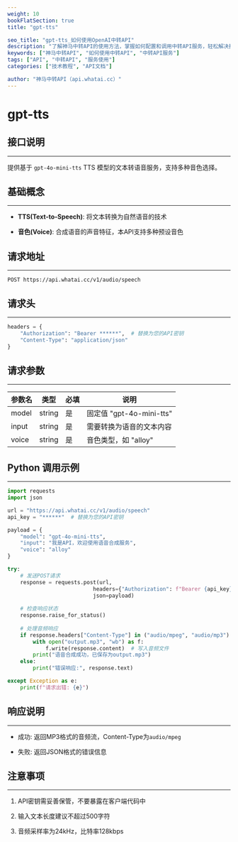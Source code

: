 ```yaml
---
weight: 10
bookFlatSection: true
title: "gpt-tts"

seo_title: "gpt-tts_如何使用OpenAI中转API"
description: "了解神马中转API的使用方法，掌握如何配置和调用中转API服务，轻松解决接口调用难题。"
keywords: ["神马中转API", "如何使用中转API", "中转API服务"]
tags: ["API", "中转API", "服务使用"]
categories: ["技术教程", "API文档"]

author: "神马中转API（api.whatai.cc）"
---
```


# gpt-tts



## **接口说明**

----------------------------------------------------------------------------------------------------------------------------------------------------------------------

提供基于 `gpt-4o-mini-tts` TTS 模型的文本转语音服务，支持多种音色选择。

## **基础概念**

----------------------------------------------------------------------------------------------------------------------------------------------------------------------

*   **TTS(Text-to-Speech)**: 将文本转换为自然语音的技术

*   **音色(Voice)**: 合成语音的声音特征，本API支持多种预设音色

## **请求地址**
----------------------------------------------------------------------------------------------------------------------------------------------------------------------

`POST https://api.whatai.cc/v1/audio/speech`

## **请求头**

------------------------------------------------------------------------------------------------------------------------------------------------------------

```python
headers = {
    "Authorization": "Bearer ******",  # 替换为您的API密钥
    "Content-Type": "application/json"
}
```


## **请求参数**

----------------------------------------------------------------------------------------------------------------------------------------------------------------------

| **参数名** | **类型** | **必填** | **说明** |
| --- | --- | --- | --- |
| model | string | 是 | 固定值 "gpt-4o-mini-tts" |
| input | string | 是 | 需要转换为语音的文本内容 |
| voice | string | 是 | 音色类型，如 "alloy" |

## **Python 调用示例**

------------------------------------------------------------------------------------------------------------------------------------------------------------------------------------

```python
import requests
import json

url = "https://api.whatai.cc/v1/audio/speech"
api_key = "******"  # 替换为您的API密钥

payload = {
    "model": "gpt-4o-mini-tts",
    "input": "我是API，欢迎使用语音合成服务",
    "voice": "alloy"
}

try:
    # 发送POST请求
    response = requests.post(url, 
                           headers={"Authorization": f"Bearer {api_key}"},
                           json=payload)
    
    # 检查响应状态
    response.raise_for_status()
    
    # 处理音频响应
    if response.headers["Content-Type"] in ("audio/mpeg", "audio/mp3"):
        with open("output.mp3", "wb") as f:
            f.write(response.content)  # 写入音频文件
        print("语音合成成功，已保存为output.mp3")
    else:
        print("错误响应:", response.text)

except Exception as e:
    print(f"请求出错: {e}")

```




## **响应说明**

----------------------------------------------------------------------------------------------------------------------------------------------------------------------

*   成功: 返回MP3格式的音频流，Content-Type为`audio/mpeg`

*   失败: 返回JSON格式的错误信息

## **注意事项**

-----------------------------------------------------------------------------------------------------------------------------------------------------------------------

1.   API密钥需妥善保管，不要暴露在客户端代码中

2.   输入文本长度建议不超过500字符

3.   音频采样率为24kHz，比特率128kbps